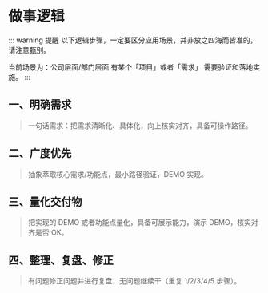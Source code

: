 # 做事逻辑

::: warning 提醒
以下逻辑步骤，一定要区分应用场景，并非放之四海而皆准的，请注意甄别。

当前场景为：公司层面/部门层面 有某个「项目」或者「需求」 需要验证和落地实施。
:::

## 一、明确需求

> 一句话需求：把需求清晰化、具体化，向上核实对齐，具备可操作路径。

## 二、广度优先

> 抽象萃取核心需求/功能点，最小路径验证，DEMO 实现。

## 三、量化交付物

> 把实现的 DEMO 或者功能点量化，具备可展示能力，演示 DEMO，核实对齐是否 OK。

## 四、整理、复盘、修正

> 有问题修正问题并进行复盘，无问题继续干（重复 1/2/3/4/5 步骤）。
